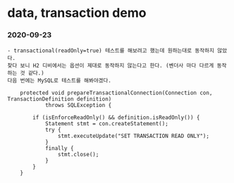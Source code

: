 # data, transaction demo

### 2020-09-23
    - transactional(readOnly=true) 테스트를 해보려고 했는데 원하는대로 동작하지 않았다.
    찾다 보니 H2 디비에서는 옵션이 제대로 동작하지 않는다고 한다. (벤더사 마다 다르게 동작하는 것 같다.)
    다음 번에는 MySQL로 테스트를 해봐야겠다.
```
    protected void prepareTransactionalConnection(Connection con, TransactionDefinition definition)
            throws SQLException {
    
        if (isEnforceReadOnly() && definition.isReadOnly()) {
            Statement stmt = con.createStatement();
            try {
                stmt.executeUpdate("SET TRANSACTION READ ONLY");
            }
            finally {
                stmt.close();
            }
        }
    }
```
